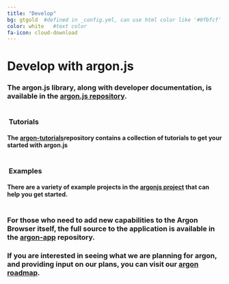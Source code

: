 ```yaml
---
title: "Develop"
bg: gtgold  #defined in _config.yml, can use html color like '#0fbfcf'
color: white   #text color
fa-icon: cloud-download
---
```

# Develop with argon.js

### The argon.js library, along with developer documentation, is available in the [argon.js repository](https://github.com/argonjs/argon.js).   

<div class="container">
<div class="row">
  <div class="column halfx">
    <h3 class="text-purple"><i class="fa fa-cog text-grey"></i>&nbsp;Tutorials</h3>
    <h4>The <a href="https://github.com/argonjs/argon-tutorials">argon-tutorials</a>repository contains a collection of tutorials to get your started with argon.js</h4>
  </div>
  <div class="column halfx">
    <h3 class="text-purple"><i class="fa fa-leaf text-grey"></i>&nbsp;Examples</h3>
    <h4>There are a variety of example projects in the <a href="https://github.com/argonjs">argonjs project</a> that can help you get started.</h4>
  </div>
</div>
</div>

### For those who need to add new capabilities to the Argon Browser itself, the full source to the application is available in the [argon-app](https://github.com/argon-app) repository.

### If you are interested in seeing what we are planning for argon, and providing input on our plans, you can visit our [argon roadmap](https://trello.com/b/gBsEa8eg).
